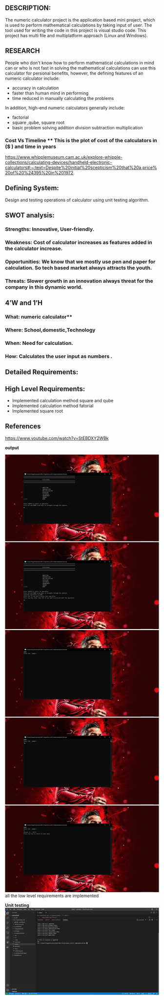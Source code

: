 ## DESCRIPTION:  
The numeric calculator project is the application based mini project, which is used to perform mathematical calculations by taking input of user. The tool used for writing the code in this project is visual studio code. This project has multi file and multiplatform approach (Linux and Windows).

## RESEARCH

People who don't know how to perform mathematical calculations in mind can or who is not fast in solving the mathematical calculations can use this calculator for personal benefits, however, the defining features of an numeric calculator include:

* accuracy in calculation
* faster than human mind in performing
* time reduced in manually calculating the problems


In addition, high-end numeric calculators generally include:

* factorial
* square ,qube, square root
* basic problem solving addition division subtraction multiplication
### Cost Vs Timeline ** This is the plot of cost of the calculators in ($ ) and time in years

https://www.whipplemuseum.cam.ac.uk/explore-whipple-collections/calculating-devices/handheld-electronic-calculators#:~:text=Despite%20initial%20scepticism%20that%20a,price%20of%20%24395%20in%201972.


## Defining System:

Design and testing operations of calculator using unit testing algorithm.

## SWOT analysis:

### Strengths: Innovative, User-friendly.

### Weakness: Cost of calculator increases as features added in the calculator increase.

### Opportunities: We know that we mostly use pen and paper for calculation. So tech based market always attracts the youth.

### Threats: Slower growth in an innovation always threat for the company in this dynamic world.

## 4’W and 1’H

### What: numeric calculator**

### Where: School,domestic,Technology

### When: Need for calculation.

### How: Calculates the user input as numbers .

## Detailed Requirements:

## High Level Requirements:
* Implemented calculation method square and qube	
* Implemented  calculation method fatorial
* Implemented square root
## References
https://www.youtube.com/watch?v=StEBDXY2WBk


__output__

![output1](https://github.com/prabakaran-8bit/M1_ProjectGoal_util/blob/7e905e8326d5574e3dfcb922a4e023cbd2644263/4_TestPlanAndOutput/Screenshot%20(173).png)
![output2](https://github.com/prabakaran-8bit/M1_ProjectGoal_util/blob/7e905e8326d5574e3dfcb922a4e023cbd2644263/4_TestPlanAndOutput/Screenshot%20(174).png)
![output3](https://github.com/prabakaran-8bit/M1_ProjectGoal_util/blob/7e905e8326d5574e3dfcb922a4e023cbd2644263/4_TestPlanAndOutput/Screenshot%20(175).png)
![output4](https://github.com/prabakaran-8bit/M1_ProjectGoal_util/blob/7e905e8326d5574e3dfcb922a4e023cbd2644263/4_TestPlanAndOutput/Screenshot%20(176).png)
![output5](https://github.com/prabakaran-8bit/M1_ProjectGoal_util/blob/7e905e8326d5574e3dfcb922a4e023cbd2644263/4_TestPlanAndOutput/Screenshot%20(177).png)
all the low level requirements are implemented

__Unit testing__
![unitoutput](https://github.com/prabakaran-8bit/M1_ProjectGoal_util/blob/7e905e8326d5574e3dfcb922a4e023cbd2644263/4_TestPlanAndOutput/Screenshot%20(180).png)
